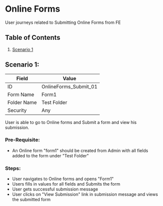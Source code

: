 ﻿# Online Forms

User journeys related to Submitting Online Forms from FE

## Table of Contents
1. [Scenario 1](#Scenario-1)

## Scenario 1: <a name="scenario-1"></a>

Field | Value
------------ | -------------
ID | OnlineForms_Submit_01
Form Name | Form1
Folder Name | Test Folder
Security | Any

User is able to go to Online forms and Submit a form and view his submission.

### Pre-Requisite:
* An Online form "form1" should be created from Admin with all fields added to the form under "Test Folder"


### Steps:

* User navigates to Online forms and opens "Form1"
* Users fills in values for all fields and Submits the form
* User gets successful submission message
* User clicks on "View Submission" link in submission message and views the submitted form

